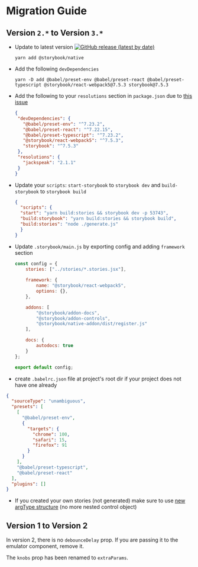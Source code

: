 # Migration Guide

## Version `2.*` to Version `3.*`

* Update to latest version [![GitHub release (latest by date)](https://img.shields.io/github/v/release/storybookjs/native)](https://github.com/storybookjs/native/releases)

  ```shell
  yarn add @storybook/native
  ```
* Add the following `devDependencies` 
  ```shell
  yarn -D add @babel/preset-env @babel/preset-react @babel/preset-typescript @storybook/react-webpack5@7.5.3 storybook@7.5.3
  ```
* Add the following to your `resolutions` section in `package.json` due to [this issue](https://github.com/storybookjs/storybook/issues/22431)
     ```json
    {
      "devDependencies": {
        "@babel/preset-env": "^7.23.2",
        "@babel/preset-react": "^7.22.15",
        "@babel/preset-typescript": "^7.23.2",
        "@storybook/react-webpack5": "^7.5.3",
        "storybook": "^7.5.3"
      },
      "resolutions": {
        "jackspeak": "2.1.1"
      }
    }
    ```

* Update your `scripts`: `start-storybook` to `storybook dev` and `build-storybook` to `storybook build`
  ```json
  {
    "scripts": {
    "start": "yarn build:stories && storybook dev -p 53743",
    "build:storybook": "yarn build:stories && storybook build",
    "build:stories": "node ./generate.js"
    }
  }
  ```

* Update `.storybook/main.js` by exporting config and adding `framework` section
  ```javascript
  const config = {
      stories: ["../stories/*.stories.jsx"],
      
      framework: {
          name: "@storybook/react-webpack5",
          options: {},
      },
  
      addons: [
          "@storybook/addon-docs",
          "@storybook/addon-controls",
          "@storybook/native-addon/dist/register.js"
      ],
  
      docs: {
          autodocs: true
      }
  };
  
  export default config;
  ```

* create `.babelrc.json` file at project's root dir if your project does not have one already
```json
{
  "sourceType": "unambiguous",
  "presets": [
    [
      "@babel/preset-env",
      {
        "targets": {
          "chrome": 100,
          "safari": 15,
          "firefox": 91
        }
      }
    ],
    "@babel/preset-typescript",
    "@babel/preset-react"
  ],
  "plugins": []
}
```

* If you created your own stories (not generated) make sure to use [new argType structure](https://storybook.js.org/docs/react/api/arg-types) (no more nested control object)

## Version 1 to Version 2

In version 2, there is no `debounceDelay` prop. If you are passing it to the emulator component, remove it.

The `knobs` prop has been renamed to `extraParams`.
